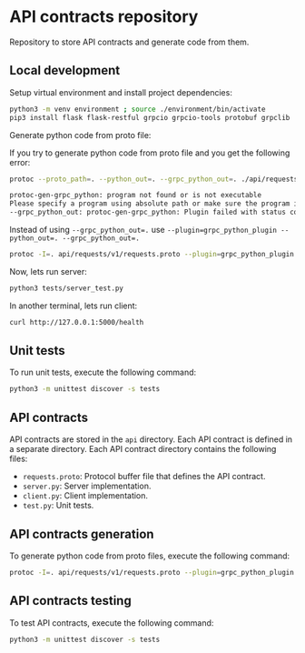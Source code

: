 # API contracts repository

Repository to store API contracts and generate code from them.

## Local development

Setup virtual environment and install project dependencies:

```bash
python3 -m venv environment ; source ./environment/bin/activate
pip3 install flask flask-restful grpcio grpcio-tools protobuf grpclib
```

Generate python code from proto file:

If you try to generate python code from proto file and you get the following error:
```bash
protoc --proto_path=. --python_out=. --grpc_python_out=. ./api/requests/v1/requests.proto

protoc-gen-grpc_python: program not found or is not executable
Please specify a program using absolute path or make sure the program is available in your PATH system variable
--grpc_python_out: protoc-gen-grpc_python: Plugin failed with status code 1.
```

Instead of using `--grpc_python_out=.` use `--plugin=grpc_python_plugin --python_out=. --grpc_python_out=.`

```bash
protoc -I=. api/requests/v1/requests.proto --plugin=grpc_python_plugin --python_out=. --grpclib_python_out=.
```

Now, lets run server:
```bash
python3 tests/server_test.py
```

In another terminal, lets run client:
```bash
curl http://127.0.0.1:5000/health
```

## Unit tests

To run unit tests, execute the following command:

```bash
python3 -m unittest discover -s tests
```

## API contracts

API contracts are stored in the `api` directory. Each API contract is defined in a separate directory. Each API contract directory contains the following files:

- `requests.proto`: Protocol buffer file that defines the API contract.
- `server.py`: Server implementation.
- `client.py`: Client implementation.
- `test.py`: Unit tests.

## API contracts generation

To generate python code from proto files, execute the following command:

```bash
protoc -I=. api/requests/v1/requests.proto --plugin=grpc_python_plugin --python_out=. --grpclib_python_out=.
```

## API contracts testing

To test API contracts, execute the following command:

```bash
python3 -m unittest discover -s tests
```


